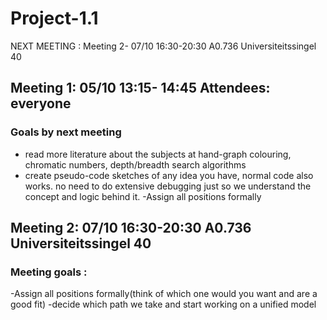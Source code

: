 # Project-1.1

NEXT MEETING : Meeting 2- 07/10 16:30-20:30 A0.736 Universiteitssingel 40

## Meeting 1: 05/10 13:15- 14:45 Attendees: everyone
### Goals by next meeting
- read more literature about the subjects at hand-graph colouring, chromatic numbers, depth/breadth search algorithms 
- create pseudo-code sketches of any idea you have, normal code also works. no need to do extensive debugging just so we understand the concept and logic behind it.
-Assign all positions formally

## Meeting 2: 07/10 16:30-20:30 A0.736 Universiteitssingel 40
### Meeting goals :
-Assign all positions formally(think of which one would you want and are a good fit)
-decide which path we take and start working on a unified model
